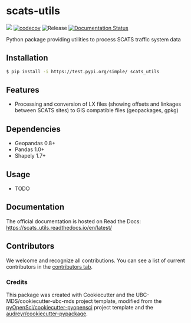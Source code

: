 # scats-utils 

![](https://github.com/johntrieu91/scats_utils/workflows/build/badge.svg) [![codecov](https://codecov.io/gh/johntrieu91/scats_utils/branch/main/graph/badge.svg)](https://codecov.io/gh/johntrieu91/scats_utils) ![Release](https://github.com/johntrieu91/scats_utils/workflows/Release/badge.svg) [![Documentation Status](https://readthedocs.org/projects/scats_utils/badge/?version=latest)](https://scats_utils.readthedocs.io/en/latest/?badge=latest)

Python package providing utilities to process SCATS traffic system data

## Installation

```bash
$ pip install -i https://test.pypi.org/simple/ scats_utils
```

## Features

- Processing and conversion of LX files (showing offsets and linkages between SCATS sites) to GIS compatible files (geopackages, gpkg)

## Dependencies

- Geopandas 0.8+
- Pandas 1.0+
- Shapely 1.7+

## Usage

- TODO

## Documentation

The official documentation is hosted on Read the Docs: https://scats_utils.readthedocs.io/en/latest/

## Contributors

We welcome and recognize all contributions. You can see a list of current contributors in the [contributors tab](https://github.com/johntrieu91/scats_utils/graphs/contributors).

### Credits

This package was created with Cookiecutter and the UBC-MDS/cookiecutter-ubc-mds project template, modified from the [pyOpenSci/cookiecutter-pyopensci](https://github.com/pyOpenSci/cookiecutter-pyopensci) project template and the [audreyr/cookiecutter-pypackage](https://github.com/audreyr/cookiecutter-pypackage).
